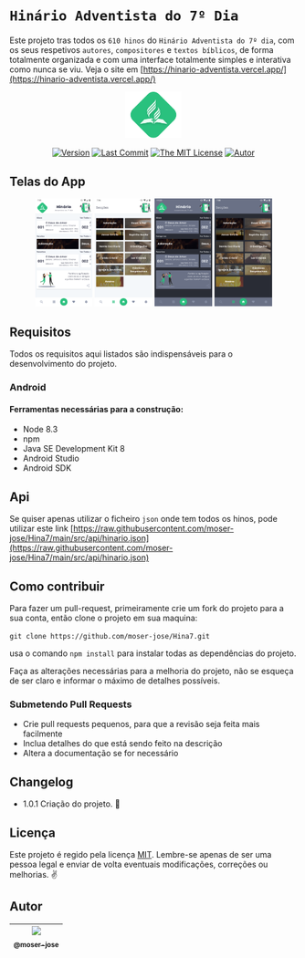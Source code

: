 # `Hinário Adventista do 7º Dia`

Este projeto tras todos os ``610 hinos`` do ``Hinário Adventista do 7º dia``, com os seus respetivos ``autores``, ``compositores`` e ``textos bíblicos``, de forma totalmente organizada e com uma interface totalmente simples e interativa como nunca se viu. Veja o site em [https://hinario-adventista.vercel.app/](https://hinario-adventista.vercel.app/)

<p align="center">
    <img src="src/assets/img/logo.svg" width="20%">
</p>

 <div align="center">

[![Version](https://img.shields.io/github/package-json/v/moser-jose/Hina7)](https://github.com/moser-jose/Hina7)
[![Last Commit](https://img.shields.io/github/last-commit/moser-jose/hina7)](https://github.com/moser-jose/Hina7)
[![The MIT License](https://img.shields.io/github/license/moser-jose/Hina7)](http://opensource.org/licenses/MIT)
[![Autor](https://img.shields.io/static/v1?label=autor&message=moser-jose&color=red)](https://github.com/moser-jose?tab=repositories)


</div>


## Telas do App

<p align="center">
    <img src="src/assets/img/img_readme/light_home.png" width="20%">
    <img src="src/assets/img/img_readme/light_seccoes.png" width="20%">
    <img src="src/assets/img/img_readme/dark_home.png" width="20%">
    <img src="src/assets/img/img_readme/dark_seccoes.png" width="20%">
</p>


## Requisitos

Todos os requisitos aqui listados são indispensáveis para o desenvolvimento do projeto.

### Android

#### Ferramentas necessárias para a construção:

* Node 8.3
* npm
* Java SE Development Kit 8
* Android Studio
* Android SDK

## Api

Se quiser apenas utilizar o ficheiro `json` onde tem todos os hinos, pode utilizar este link [https://raw.githubusercontent.com/moser-jose/Hina7/main/src/api/hinario.json](https://raw.githubusercontent.com/moser-jose/Hina7/main/src/api/hinario.json)
    

## Como contribuir

Para fazer um pull-request, primeiramente crie um fork do projeto para a sua conta, então clone o projeto em sua maquina:

`git clone https://github.com/moser-jose/Hina7.git`

usa o comando `npm install` para instalar todas as dependências do projeto.

Faça as alterações necessárias para a melhoria do projeto, não se esqueça de ser claro e informar o máximo de detalhes possíveis.

### Submetendo Pull Requests

* Crie pull requests pequenos, para que a revisão seja feita mais facilmente
* Inclua detalhes do que está sendo feito na descrição
* Altera a documentação se for necessário

## Changelog

* 1.0.1 Criação do projeto. 📱

## Licença

Este projeto é regido pela licença [MIT](/LICENSE.md).
Lembre-se apenas de ser uma pessoa legal e enviar de volta eventuais modificações, correções ou melhorias. ✌️

## Autor

| [<img src="https://avatars0.githubusercontent.com/u/8234620?" width="115"><br><sub>@moser-jose</sub>](https://github.com/moser-jose) |
| :---: |